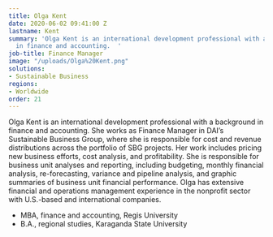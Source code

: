 ```yaml
---
title: Olga Kent
date: 2020-06-02 09:41:00 Z
lastname: Kent
summary: 'Olga Kent is an international development professional with a background
  in finance and accounting.  '
job-title: Finance Manager
image: "/uploads/Olga%20Kent.png"
solutions:
- Sustainable Business
regions:
- Worldwide
order: 21
---
```


Olga Kent is an international development professional with a background in finance and accounting. She works as Finance Manager in DAI’s Sustainable Business Group, where she is responsible for cost and revenue distributions across the portfolio of SBG projects. Her work includes pricing new business efforts, cost analysis, and profitability. She is responsible for business unit analyses and reporting, including budgeting, monthly financial analysis, re-forecasting, variance and pipeline analysis, and graphic summaries of business unit financial performance. Olga has extensive financial and operations management experience in the nonprofit sector with U.S.-based and international companies.

* MBA, finance and accounting, Regis University 
* B.A., regional studies, Karaganda State University 